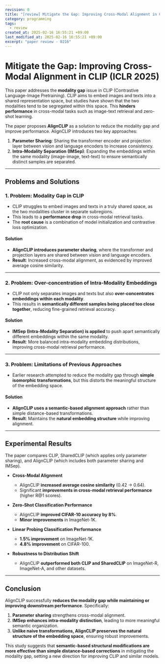 ```yaml
---
revision: 0
title: "[review] Mitigate the Gap: Improving Cross-Modal Alignment in CLIP (ICLR 2025)"
category: programming
tags:
  - review
created_at: 2025-02-16 16:55:21 +09:00
last_modified_at: 2025-02-16 16:55:21 +09:00
excerpt: "paper review - 0216"
---
```


# Mitigate the Gap: Improving Cross-Modal Alignment in CLIP (ICLR 2025)

This paper addresses the **modality gap** issue in CLIP (Contrastive Language-Image Pretraining). CLIP aims to embed images and texts into a shared representation space, but studies have shown that the two modalities tend to be segregated within this space. This **hinders performance** in cross-modal tasks such as image-text retrieval and zero-shot learning.

The paper proposes **AlignCLIP** as a solution to reduce the modality gap and improve performance. AlignCLIP introduces two key approaches:

1. **Parameter Sharing**: Sharing the transformer encoder and projection layer between vision and language encoders to increase consistency.
2. **Intra-Modality Separation (IMSep)**: Expanding the embeddings within the same modality (image-image, text-text) to ensure semantically distinct samples are separated.

---

## **Problems and Solutions**
### **1. Problem: Modality Gap in CLIP**
   - CLIP struggles to embed images and texts in a truly shared space, as the two modalities cluster in separate subregions.
   - This leads to a **performance drop** in cross-modal retrieval tasks.
   - The **root cause** is a combination of model initialization and contrastive loss optimization.

#### **Solution**
   - **AlignCLIP introduces parameter sharing**, where the transformer and projection layers are shared between vision and language encoders.
   - **Result**: Increased cross-modal alignment, as evidenced by improved average cosine similarity.

---

### **2. Problem: Over-concentration of Intra-Modality Embeddings**
   - CLIP not only separates images and texts but also **over-concentrates embeddings within each modality**.
   - This results in **semantically different samples being placed too close together**, reducing fine-grained retrieval accuracy.

#### **Solution**
   - **IMSep (Intra-Modality Separation) is applied** to push apart semantically different embeddings within the same modality.
   - **Result**: More balanced intra-modality embedding distributions, improving cross-modal retrieval performance.

---

### **3. Problem: Limitations of Previous Approaches**
   - Earlier research attempted to reduce the modality gap through **simple isomorphic transformations**, but this distorts the meaningful structure of the embedding space.

#### **Solution**
   - **AlignCLIP uses a semantic-based alignment approach** rather than simple distance-based transformations.
   - **Result**: Maintains the **natural embedding structure** while improving alignment.

---

## **Experimental Results**
The paper compares CLIP, SharedCLIP (which applies only parameter sharing), and AlignCLIP (which includes both parameter sharing and IMSep).

- **Cross-Modal Alignment**
  - AlignCLIP **increased average cosine similarity** (0.42 → 0.64).
  - Significant **improvements in cross-modal retrieval performance** (higher R@1 scores).

- **Zero-Shot Classification Performance**
  - AlignCLIP **improved CIFAR-10 accuracy by 8%**.
  - **Minor improvements** in ImageNet-1K.

- **Linear Probing Classification Performance**
  - **1.5% improvement** on ImageNet-1K.
  - **4.8% improvement** on CIFAR-100.

- **Robustness to Distribution Shift**
  - AlignCLIP **outperformed both CLIP and SharedCLIP** on ImageNet-R, ImageNet-A, and other datasets.

---

## **Conclusion**
AlignCLIP successfully **reduces the modality gap while maintaining or improving downstream performance**. Specifically:
1. **Parameter sharing** strengthens cross-modal alignment.
2. **IMSep enhances intra-modality distinction**, leading to more meaningful semantic organization.
3. **Unlike naive transformations, AlignCLIP preserves the natural structure of the embedding space**, ensuring robust improvements.

This study suggests that **semantic-based structural modifications are more effective than simple distance-based corrections** in mitigating the modality gap, setting a new direction for improving CLIP and similar models.